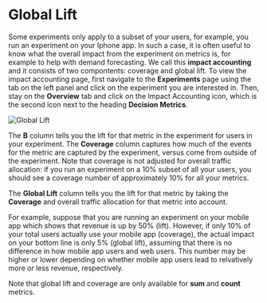 # Global Lift
Some experiments only apply to a subset of your users, for example, you run an experiment on your Iphone app.
In such a case, it is often useful to know what the overall impact from the experiment on metrics is, for example to help with demand forecasting. We call this **impact accounting** and it consists of two compontents: coverage and global lift.
To view the impact accounting page, first navigate to the **Experiments** page using the tab on the left panel and click on the experiment you are interested in. Then, stay on the **Overview** tab and click on the Impact Accounting icon, which is the second icon next to the heading **Decision Metrics**.

![Global Lift](/img/measuring-experiments/global-lift.png)

The **B** column tells you the lift for that metric in the experiment for users in your experiment. The **Coverage** column captures how much of the events for the metric are captured by the experiment, versus come from outside of the experiment.
Note that coverage is not adjusted for overall traffic allocation: if you run an experiment on a 10% subset of all your users, you should see a coverage number of approximately 10% for all your metrics.

The **Global Lift** column tells you the lift for that metric by taking the **Coverage** and overall traffic allocation for that metric into account.

For example, suppose that you are running an experiment on your mobile app which shows that revenue is up by 50% (lift). However, if only 10% of your total users actually use your mobile app (coverage), the actual impact on your bottom line is only 5% (global lift), assuming that there is no difference in how mobile app users and web users. This number may be higher or lower depending on whether mobile app users lead to relvatively more or less revenue, respectively.

Note that global lift and coverage are only available for **sum** and **count** metrics.
